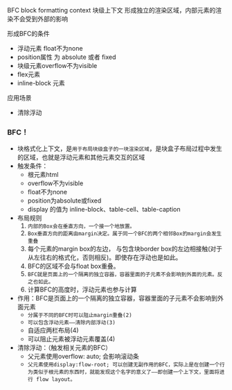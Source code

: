 BFC block formatting context 块级上下文
形成独立的渲染区域，内部元素的渲染不会受到外部的影响

形成BFC的条件
- 浮动元素  float不为none
- position属性 为 absolute 或者 fixed
- 块级元素overflow不为visible
- flex元素
- inline-block 元素


应用场景
- 清除浮动

### BFC！
- 块格式化上下文，是`用于布局块级盒子的一块渲染区域`，是块盒子布局过程中发生的区域，也就是浮动元素和其他元素交互的区域
- 触发条件：
  - 根元素html
  - overflow不为visible
  - float不为none
  - position为absolute或fixed
  - display 的值为 inline-block、table-cell、table-caption
- 布局规则
  1. `内部的Box会在垂直方向，一个接一个地放置。`
  2. `Box垂直方向的距离由margin决定。属于同一个BFC的两个相邻Box的margin会发生重叠`
  3. 每个元素的margin box的左边， 与包含块border box的左边相接触(对于从左往右的格式化，否则相反)。即使存在浮动也是如此。
  4. BFC的区域不会与float box重叠。
  5. `BFC就是页面上的一个隔离的独立容器，容器里面的子元素不会影响到外面的元素。反之也如此。`
  6. 计算BFC的高度时，浮动元素也参与计算
- 作用：BFC是页面上的一个隔离的独立容器，容器里面的子元素不会影响到外面元素
  - `分属于不同的BFC时可以阻止margin重叠(2)`
  - `可以包含浮动元素——清除内部浮动(3)`
  - 自适应两栏布局(4)
  - 可以阻止元素被浮动元素覆盖(4)
- 清除浮动：（触发相关元素的BFC）
  - 父元素使用overflow: auto; 会影响滚动条
  - `父元素使用display:flow-root; 可以创建无副作用的BFC，实际上是在创建一个行为类似于根元素的东西时，就能发现这个名字的意义了——即创建一个上下文，里面将进行 flow layout。`